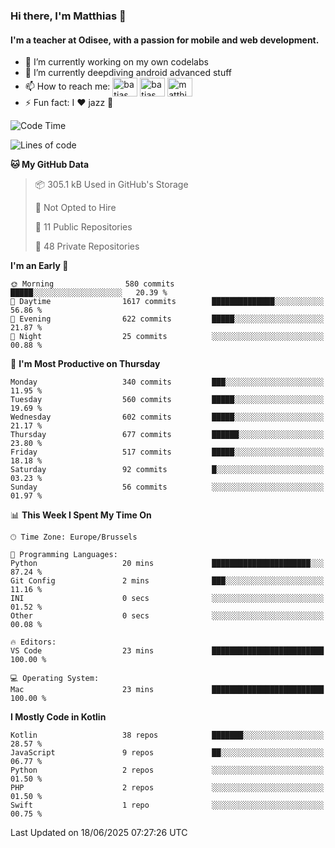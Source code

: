 ### Hi there, I'm Matthias 👋

#### I'm a teacher at Odisee, with a passion for mobile and web development.

- 🔭 I’m currently working on my own codelabs
- 🌱 I’m currently deepdiving android advanced stuff
- 📫 How to reach me: <a href="https://dev.to/batjas" target="_blank"><img align="center" src="https://raw.githubusercontent.com/rahuldkjain/github-profile-readme-generator/master/src/images/icons/Social/devto.svg" alt="batjas" height="30" width="40" /></a>
<a href="https://twitter.com/batjas" target="_blank"><img align="center" src="https://raw.githubusercontent.com/rahuldkjain/github-profile-readme-generator/master/src/images/icons/Social/twitter.svg" alt="batjas" height="30" width="40" /></a>
<a href="https://linkedin.com/in/matthiasdruwé" target="_blank"><img align="center" src="https://raw.githubusercontent.com/rahuldkjain/github-profile-readme-generator/master/src/images/icons/Social/linked-in-alt.svg" alt="matthiasdruwé" height="30" width="40" /></a>
- ⚡ Fun fact: I ❤ jazz 🎷


<!--START_SECTION:waka-->
![Code Time](http://img.shields.io/badge/Code%20Time-1%2C439%20hrs%2030%20mins-blue)

![Lines of code](https://img.shields.io/badge/From%20Hello%20World%20I%27ve%20Written-7.2%20million%20lines%20of%20code-blue)

**🐱 My GitHub Data** 

> 📦 305.1 kB Used in GitHub's Storage 
 > 
> 🚫 Not Opted to Hire
 > 
> 📜 11 Public Repositories 
 > 
> 🔑 48 Private Repositories 
 > 
**I'm an Early 🐤** 

```text
🌞 Morning                580 commits         █████░░░░░░░░░░░░░░░░░░░░   20.39 % 
🌆 Daytime                1617 commits        ██████████████░░░░░░░░░░░   56.86 % 
🌃 Evening                622 commits         █████░░░░░░░░░░░░░░░░░░░░   21.87 % 
🌙 Night                  25 commits          ░░░░░░░░░░░░░░░░░░░░░░░░░   00.88 % 
```
📅 **I'm Most Productive on Thursday** 

```text
Monday                   340 commits         ███░░░░░░░░░░░░░░░░░░░░░░   11.95 % 
Tuesday                  560 commits         █████░░░░░░░░░░░░░░░░░░░░   19.69 % 
Wednesday                602 commits         █████░░░░░░░░░░░░░░░░░░░░   21.17 % 
Thursday                 677 commits         ██████░░░░░░░░░░░░░░░░░░░   23.80 % 
Friday                   517 commits         █████░░░░░░░░░░░░░░░░░░░░   18.18 % 
Saturday                 92 commits          █░░░░░░░░░░░░░░░░░░░░░░░░   03.23 % 
Sunday                   56 commits          ░░░░░░░░░░░░░░░░░░░░░░░░░   01.97 % 
```


📊 **This Week I Spent My Time On** 

```text
🕑︎ Time Zone: Europe/Brussels

💬 Programming Languages: 
Python                   20 mins             ██████████████████████░░░   87.24 % 
Git Config               2 mins              ███░░░░░░░░░░░░░░░░░░░░░░   11.16 % 
INI                      0 secs              ░░░░░░░░░░░░░░░░░░░░░░░░░   01.52 % 
Other                    0 secs              ░░░░░░░░░░░░░░░░░░░░░░░░░   00.08 % 

🔥 Editors: 
VS Code                  23 mins             █████████████████████████   100.00 % 

💻 Operating System: 
Mac                      23 mins             █████████████████████████   100.00 % 
```

**I Mostly Code in Kotlin** 

```text
Kotlin                   38 repos            ███████░░░░░░░░░░░░░░░░░░   28.57 % 
JavaScript               9 repos             ██░░░░░░░░░░░░░░░░░░░░░░░   06.77 % 
Python                   2 repos             ░░░░░░░░░░░░░░░░░░░░░░░░░   01.50 % 
PHP                      2 repos             ░░░░░░░░░░░░░░░░░░░░░░░░░   01.50 % 
Swift                    1 repo              ░░░░░░░░░░░░░░░░░░░░░░░░░   00.75 % 
```




 Last Updated on 18/06/2025 07:27:26 UTC
<!--END_SECTION:waka-->
